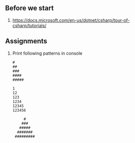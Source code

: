 ## Before we start
1. https://docs.microsoft.com/en-us/dotnet/csharp/tour-of-csharp/tutorials/


## Assignments
1. Print following patterns in console

     ```
     #
     ##
     ###
     ####
     #####
     ```
     ```
     1
     12
     123
     1234
     12345
     123456
     ```
     ```
          #
         ###
        #####
       #######
      #########
      ```

